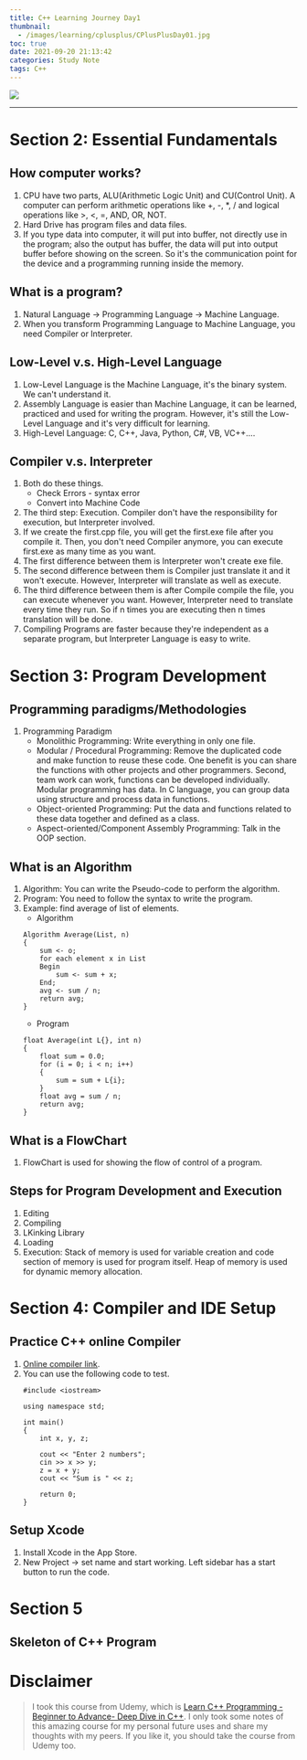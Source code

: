 ```yaml
---
title: C++ Learning Journey Day1
thumbnail:
  - /images/learning/cplusplus/CPlusPlusDay01.jpg
toc: true
date: 2021-09-20 21:13:42
categories: Study Note
tags: C++
---
```

<img src="/images/learning/cplusplus/CPlusPlusDay01.jpg">

***
# Section 2: Essential Fundamentals
## How computer works?
1. CPU have two parts, ALU(Arithmetic Logic Unit) and CU(Control Unit). A computer can perform arithmetic operations like +, -, *, / and logical operations like >, <, =, AND, OR, NOT. 
2. Hard Drive has program files and data files.
3. If you type data into computer, it will put into buffer, not directly use in the program; also the output has buffer, the data will put into output buffer before showing on the screen. So it's the communication point for the device and a programming running inside the memory.
## What is a program?
1. Natural Language -> Programming Language -> Machine Language.
2. When you transform Programming Language to Machine Language, you need Compiler or Interpreter.
## Low-Level v.s. High-Level Language
1. Low-Level Language is the Machine Language, it's the binary system. We can't understand it.
2. Assembly Language is easier than Machine Language, it can be learned, practiced and used for writing the program. However, it's still the Low-Level Language and it's very difficult for learning.
3. High-Level Language: C, C++, Java, Python, C#, VB, VC++....
## Compiler v.s. Interpreter
1. Both do these things.
    - Check Errors - syntax error
    - Convert into Machine Code
2. The third step: Execution. Compiler don't have the responsibility for execution, but Interpreter involved.
3. If we create the first.cpp file, you will get the first.exe file after you compile it. Then, you don't need Compiler anymore, you can execute first.exe as many time as you want.
4. The first difference between them is Interpreter won't create exe file.
5. The second difference between them is Compiler just translate it and it won't execute. However, Interpreter will translate as well as execute.
6. The third difference between them is after Compile compile the file, you can execute whenever you want. However, Interpreter need to translate every time they run. So if n times you are executing then n times translation will be done.
7. Compiling Programs are faster because they're independent as a separate program, but Interpreter Language is easy to write.
# Section 3: Program Development
## Programming paradigms/Methodologies
1. Programming Paradigm
    - Monolithic Programming: Write everything in only one file.
    - Modular / Procedural Programming: Remove the duplicated code and make function to reuse these code. One benefit is you can share the functions with other projects and other programmers. Second, team work can work, functions can be developed individually. Modular programming has data. In C language, you can group data using structure and process data in functions.
    - Object-oriented Programming: Put the data and functions related to these data together and defined as a class.
    - Aspect-oriented/Component Assembly Programming: Talk in the OOP section.
## What is an Algorithm
1. Algorithm: You can write the Pseudo-code to perform the algorithm.
2. Program: You need to follow the syntax to write the program.
3. Example: find average of list of elements.
    - Algorithm
    ```
    Algorithm Average(List, n)
    {
        sum <- o;
        for each element x in List
        Begin
            sum <- sum + x;
        End;
        avg <- sum / n;
        return avg;
    }
    ```
    - Program
    ```
    float Average(int L{}, int n)
    {
        float sum = 0.0;
        for (i = 0; i < n; i++)
        {
            sum = sum + L{i};
        }
        float avg = sum / n;
        return avg;
    }
    ```
## What is a FlowChart
1. FlowChart is used for showing the flow of control of a program.
## Steps for Program Development and Execution
1. Editing
2. Compiling
3. LKinking Library
4. Loading
5. Execution: Stack of memory is used for variable creation and code section of memory is used for program itself. Heap of memory is used for dynamic memory allocation.
# Section 4: Compiler and IDE Setup
## Practice C++ online Compiler
1. [Online compiler link](https://www.onlinegdb.com/online_c++_compiler).
2. You can use the following code to test.
    ```
    #include <iostream>

    using namespace std;

    int main()
    {
        int x, y, z;
        
        cout << "Enter 2 numbers";
        cin >> x >> y;
        z = x + y;
        cout << "Sum is " << z;

        return 0;
    }
    ```
## Setup Xcode
1. Install Xcode in the App Store.
2. New Project -> set name and start working. Left sidebar has a start button to run the code.
# Section 5
## Skeleton of C++ Program

# Disclaimer
> I took this course from Udemy, which is [Learn C++ Programming -Beginner to Advance- Deep Dive in C++](https://www.udemy.com/course/cpp-deep-dive). I only took some notes of this amazing course for my personal future uses and share my thoughts with my peers. If you like it, you should take the course from Udemy too.










